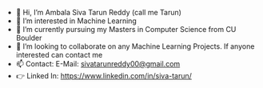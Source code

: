 - 👋 Hi, I’m Ambala Siva Tarun Reddy (call me Tarun)
- 👀 I’m interested in Machine Learning
- 🌱 I’m currently pursuing my Masters in Computer Science from CU Boulder
- 💞️ I’m looking to collaborate on any Machine Learning Projects. If anyone interested can contact me
- 📫 Contact: E-Mail: sivatarunreddy00@gmail.com
- 👉 Linked In: https://www.linkedin.com/in/siva-tarun/

<!---
sivatarun24/sivatarun24 is a ✨ special ✨ repository because its `README.md` (this file) appears on your GitHub profile.
You can click the Preview link to take a look at your changes.
- 📞 Contact Number: +91 7093931443/ +1 7203510925
--->
